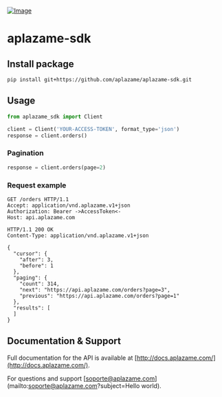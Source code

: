 [ ![Image](https://aplazame.com/static/img/banners/Banner-white-1.png "Aplazame") ](https://aplazame.com "Aplazame")

# aplazame-sdk

## Install package
```
pip install git+https://github.com/aplazame/aplazame-sdk.git
```

## Usage
```python
from aplazame_sdk import Client

client = Client('YOUR-ACCESS-TOKEN', format_type='json')
response = client.orders()
```

### Pagination
```python
response = client.orders(page=2)
```


### Request example

```http
GET /orders HTTP/1.1
Accept: application/vnd.aplazame.v1+json
Authorization: Bearer ->AccessToken<-
Host: api.aplazame.com
```

```http
HTTP/1.1 200 OK
Content-Type: application/vnd.aplazame.v1+json

{
  "cursor": {
    "after": 3,
    "before": 1
  },
  "paging": {
    "count": 314,
    "next": "https://api.aplazame.com/orders?page=3",
    "previous": "https://api.aplazame.com/orders?page=1"
  },
  "results": [
  ]
}
```

## Documentation & Support

Full documentation for the API is available at [http://docs.aplazame.com/](http://docs.aplazame.com/).

For questions and support [soporte@aplazame.com](mailto:soporte@aplazame.com?subject=Hello world).

